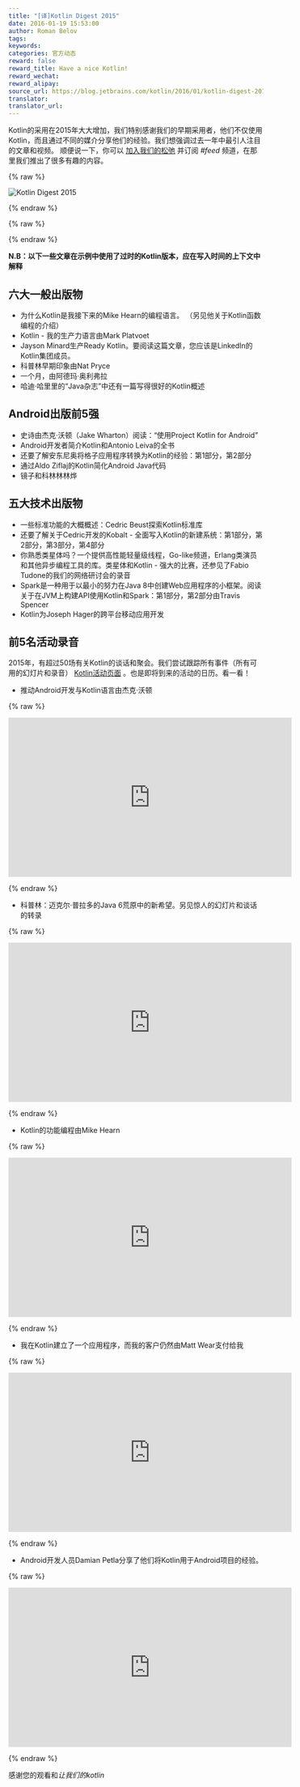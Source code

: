 ```yaml
---
title: "[译]Kotlin Digest 2015"
date: 2016-01-19 15:53:00
author: Roman Belov
tags:
keywords:
categories: 官方动态
reward: false
reward_title: Have a nice Kotlin!
reward_wechat:
reward_alipay:
source_url: https://blog.jetbrains.com/kotlin/2016/01/kotlin-digest-2015/
translator:
translator_url:
---
```


Kotlin的采用在2015年大大增加，我们特别感谢我们的早期采用者，他们不仅使用Kotlin，而且通过不同的媒介分享他们的经验。我们想强调过去一年中最引人注目的文章和视频。
顺便说一下，你可以 [加入我们的松弛](http://kotlinslackin.herokuapp.com/) 并订阅<em> #feed </em>频道，在那里我们推出了很多有趣的内容。

{% raw %}
<p><img alt="Kotlin Digest 2015" class="alignnone size-full wp-image-3501" data-recalc-dims="1" src="https://i0.wp.com/blog.jetbrains.com/kotlin/files/2016/01/Digest-2015-Cover.png?resize=640%2C320&amp;ssl=1"/></p>
{% endraw %}


{% raw %}
<p><span id="more-3400"></span></p>
{% endraw %}

**N.B：以下一些文章在示例中使用了过时的Kotlin版本，应在写入时间的上下文中解释**
## 六大一般出版物


* 为什么Kotlin是我接下来的Mike Hearn的编程语言。 （另见他关于Kotlin函数编程的介绍）
* Kotlin  - 我的生产力语言由Mark Platvoet
* Jayson Minard生产Ready Kotlin。要阅读这篇文章，您应该是LinkedIn的Kotlin集团成员。
* 科普林早期印象由Nat Pryce
* 一个月，由阿德玛·奥利弗拉
* 哈迪·哈里里的“Java杂志”中还有一篇写得很好的Kotlin概述

## Android出版前5强


* 史诗由杰克·沃顿（Jake Wharton）阅读：“使用Project Kotlin for Android”
* Android开发者简介Kotlin和Antonio Leiva的全书
* 还要了解安东尼奥将格子应用程序转换为Kotlin的经验：第1部分，第2部分
* 通过Aldo Ziflaj的Kotlin简化Android Java代码
* 镜子和科林林林烨

## 五大技术出版物


* 一些标准功能的大概概述：Cedric Beust探索Kotlin标准库
* 还要了解关于Cedric开发的Kobalt  - 全面写入Kotlin的新建系统：第1部分，第2部分，第3部分，第4部分
* 你熟悉类星体吗？一个提供高性能轻量级线程，Go-like频道，Erlang类演员和其他异步编程工具的库。类星体和Kotlin - 强大的比赛，还参见了Fabio Tudone的我们的网络研讨会的录音
* Spark是一种用于以最小的努力在Java 8中创建Web应用程序的小框架。阅读关于在JVM上构建API使用Kotlin和Spark：第1部分，第2部分由Travis Spencer
* Kotlin为Joseph Hager的跨平台移动应用开发

## 前5名活动录音

2015年，有超过50场有关Kotlin的谈话和聚会。我们尝试跟踪所有事件（所有可用的幻灯片和录音） [Kotlin活动页面](https://kotlinlang.org/docs/events.html) 。也是即将到来的活动的日历。看一看！

* 推动Android开发与Kotlin语言由杰克·沃顿


{% raw %}
<p><iframe allowfullscreen="allowfullscreen" frameborder="0" height="315" mozallowfullscreen="mozallowfullscreen" src="https://player.vimeo.com/video/144877458" webkitallowfullscreen="webkitallowfullscreen" width="560"></iframe></p>
{% endraw %}


* 科普林：迈克尔·普拉多的Java 6荒原中的新希望。另见惊人的幻灯片和谈话的转录


{% raw %}
<p><iframe allowfullscreen="allowfullscreen" frameborder="0" height="315" src="https://www.youtube.com/embed/0BiPmgk3nyw" width="560"></iframe></p>
{% endraw %}


* Kotlin的功能编程由Mike Hearn


{% raw %}
<p><iframe allowfullscreen="allowfullscreen" frameborder="0" height="315" src="https://www.youtube.com/embed/AhA-Q7MOre0" width="560"></iframe></p>
{% endraw %}


* 我在Kotlin建立了一个应用程序，而我的客户仍然由Matt Wear支付给我


{% raw %}
<p><iframe allowfullscreen="allowfullscreen" frameborder="0" height="315" src="https://www.youtube.com/embed/d7BiXy3Qdt8" width="560"></iframe></p>
{% endraw %}


* Android开发人员Damian Petla分享了他们将Kotlin用于Android项目的经验。


{% raw %}
<p><iframe allowfullscreen="allowfullscreen" frameborder="0" height="315" src="https://www.youtube.com/embed/011AL3Z6VmM" width="560"></iframe></p>
{% endraw %}

感谢您的观看和<em>让我们的kotlin </em>
